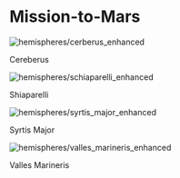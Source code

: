 # Mission-to-Mars

![hemispheres/cerberus_enhanced](hemispheres/cerberus_enhanced.jpg)

Cereberus

![hemispheres/schiaparelli_enhanced](hemispheres/schiaparelli_enhanced.jpg)

Shiaparelli

![hemispheres/syrtis_major_enhanced](hemispheres/syrtis_major_enhanced.jpg)

Syrtis Major

![hemispheres/valles_marineris_enhanced](hemispheres/valles_marineris_enhanced.jpg)

Valles Marineris
